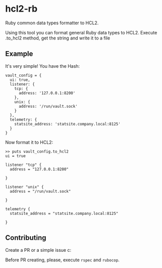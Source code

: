 # hcl2-rb

Ruby common data types formatter to HCL2.

Using this tool you can format general Ruby data types to HCL2.
Execute .to_hcl2 method, get the string and write it to a file

## Example

It's very simple! You have the Hash:

```
vault_config = {
  ui: true,
  listener: {
    tcp: {
      address: '127.0.0.1:8200'
    },
    unix: {
      address: '/run/vault.sock'
    }
  },
  telemetry: {
    statsite_address: 'statsite.company.local:8125'
  }
}
```

Now format it to HCL2:

```
>> puts vault_config.to_hcl2
ui = true

listener "tcp" {
  address = "127.0.0.1:8200"

}

listener "unix" {
  address = "/run/vault.sock"

}

telemetry {
  statsite_address = "statsite.company.local:8125"

}
```

## Contributing

Create a PR or a simple issue c:

Before PR creating, please, execute `rspec` and `rubocop`.
